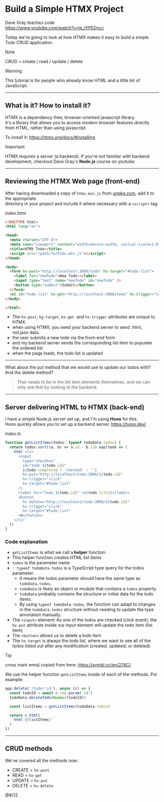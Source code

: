# Build a Simple HTMX Project

Dave Gray teaches code  
https://www.youtube.com/watch?v=te_lYPEDycc  

Today we're going to look at how HTMX makes it easy to build a simple Todo CRUD application.  

>[!note]
>CRUD = create / read / update / delete

>[!warning]
>This tutorial is for people who already know HTML and a little bit of JavaScript.

---

## What is it? How to install it?

HTMX is a dependency-free, browser-oriented javascript library.  
It's a library that allows you to access modern browser features directly from HTML, rather than using javascript.  

To install it: https://htmx.org/docs/#installing  

>[!important]
>HTMX requires a server (a backend). If you're not familiar with backend development, checkout Dave Gray's **Node.js** course on youtube. 

---

## Reviewing the HTMX Web page (front-end)

After having downloaded a copy of `htmx.min.js` from [unpkg.com](https://unpkg.com/htmx.org@2.0.1/dist/htmx.min.js), add it to the appropriate  
directory in your project and include it where necessary with a `<script>` tag:

*index.html*
```html
<!DOCTYPE html>
<html lang="en">

<head>
  <meta charset="UTF-8">
  <meta name="viewport" content="width=device-width, initial-scale=1.0">
  <title>HTMX Todo</title>
  <script src="/path/to/htmx.min.js"></script>
</head>

<body>
  <form hx-post="http://localhost:3000/todo" hx-target="#todo-list">
    <label for="newTodo">New Todo:</label>
    <input type="text" name="newTodo" id="newTodo" />
    <button type="submit">Submit</button>
  </form>
  <ol id="todo-list" hx-get="http://localhost:3000/todo" hx-trigger="load"></ol>
</body>

</html>
```

- The `hx-post`, `hg-target`, `hx-get `and `hx-trigger` attributes are unique to HTMX.  
- when using HTMX, you need your backend server to send .html, not.json data.
- the user submits a new todo via the front-end form
- and my backend server sends the corresponding list item to populate the ordered list
- when the page loads, the todo list is updated

---

What about the put method that we would use to update our todos with? And the delete method?  
>That needs to be in the list item elements themselves, and we can only see that by looking at the backend.

---

## Server delivering HTML to HTMX (back-end)

I have a simple Node.js server set up, and I'm using **Hono** for this.  
Hono quickly allows you to set up a backend server. https://hono.dev/  

*index.ts*
```ts
function getListItems(todos: typeof todoData.todos) {
  return todos.sort((a, b) => a.id - b.id).map(todo => (
    html`<li>
      <input
        type="checkbox"
        id="todo_${todo.id}"
        ${todo.completed ? 'checked' : ''}
        hx-put="http://localhost/todo:3000/${todo.id}"
        hx-trigger="click"
        hx-target="#todo-list"
      />
      <label for="todo_${todo.id}" >${todo.title}</label>
      <button
        hx-delete="http://localhost/todo:3000/${todo.id}"
        hx-trigger="click"
        hx-target="#todo-list"
      >❌</button>
    </li>`
  ))
}
```

### Code explanation

- `getListItems` is what we call a **helper** function.
- This helper function creates HTML list items
- `todos` is the parameter name
- `: typeof todoData.todos` is a TypeScript type query for the todos parameter.
  - It means the todos parameter should have the same type as `todoData.todos`.
  - `todoData` is likely an object or module that contains a `todos` property.
  - `todoData` probably contains the structure or initial data for the todo items.
  - By using `typeof todoData.todos`, the function can adapt to changes in the `todoData.todos` structure without needing to update the type annotation manually.
- The `<input>` element: As one of the todos are checked (click event), the `hx-put` attribute inside our input element will update the todo item (list item)
- The `<button>` allows us to delete a todo item
- The `hx-target` is always the todo list, where we want to see all of the todos listed out after any modification (created, updated, or deleted)

>[!tip]
>cross mark emoji copied from here: https://symbl.cc/en/274C/

We use the helper function `getListItems` inside of each of the methods. For example:
```ts
app.delete('/todo/:id'), async (c) => {
  const todoId = await c.req.param('id')
  todoData.deleteTodo(Number(todoId))

  const listItems = getListItems(todoData.todos)

  return c.html(
    html`${listItems}`
  )
})
```

---

## CRUD methods

We've covered all the methods now:
- CREATE = `hx-post`
- READ = `hx-get`
- UPDATE = `hx-put`
- DELETE = `hx-delete`






@8/12
